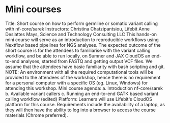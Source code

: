 # Mini courses
Title:
Short course on how to perform germline or somatic variant calling with nf-core/sarek
Instructors:
Christina Chatzipantsiou, Lifebit 
Anne Deslattes Mays, Science and Technology Consulting LLC
This hands-on mini course will serve as an introduction to reproducible workflows using Nextflow based pipelines for NGS analyses. The expected outcome of the short course is for the attendees to familiarise with the variant calling workflow, and be able to run locally, on Sumner and JAX CloudOS an end-to-end analyses, started from FASTQ and getting output VCF files. We assume that the attendees have basic familiarity with bash scripting and git. NOTE: An environment with all the required computational tools will be provided to the attendees of the workshop, hence there is no requirement for a personal computer with a specific OS (eg. Linux, Windows) for attending this workshop.
Mini course agenda:
a. Introduction nf-core/sarek
b. Available variant callers
c. Running an end-to-end GATK based variant calling workflow (edited)
Platform:
Learners will use Lifebit's CloudOS platform for this course. Requirements include the availability of a laptop, as they will then have the ability to log into a browser to access the course materials (Chrome preferred).
